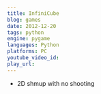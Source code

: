 ```yaml
---
title: InfiniCube
blog: games
date: 2012-12-20
tags: python
engine: pygame
languages: Python
platforms: PC
youtube_video_id:
play_url:
---
```

- 2D shmup with no shooting
